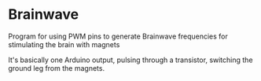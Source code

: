 # Brainwave
Program for using PWM pins to generate Brainwave frequencies for stimulating the brain with magnets

It's basically one Arduino output, pulsing through a transistor, switching the ground leg from the magnets.
